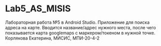 # Lab5_AS_MISIS
Лабораторная работа №5 в Android Studio. 
Приложение для поиска адреса на карте. Вводится название/адрес нужного места, после чего показывается карта googlemaps с маркером/токеном в нужной точке. 
Корлякова Екатерина, МИСИС, МПИ-20-4-2
